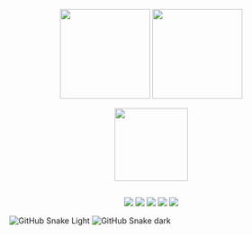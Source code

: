
<div>
  <p align="center">
    <img height="160em" src= "https://github-readme-stats.vercel.app/api?username=joaostavares&count_private=true&show_icons=true&theme=gotham"/>
    <img height="160em" src= "https://github-readme-stats.vercel.app/api/top-langs/?username=joaostavares&layout=compact&show_icons&theme=gotham"/>
  </p>
  <p align="center">
    <img height="130em" src="https://github-readme-stats.vercel.app/api/wakatime?username=joaotavares&theme=gotham"/>
  </p>
</div>

##

<div>
  <p align="center">
  <a href = "mailto:joaostavares@outlook.com"> <img src="https://img.shields.io/badge/Microsoft_Outlook-0078D4?style=for-the-badge&logo=microsoft-outlook&logoColor=white" ></a>
  <a href="https://linkedin.com/in/joaotavaress" target="_blank"><img src="https://img.shields.io/badge/LinkedIn-0077B5?style=for-the-badge&logo=linkedin&logoColor=white" target="_blank"></a>
  <a href="https://forum.xda-developers.com/m/jst98.6183942" target="_blank"><img src="https://img.shields.io/badge/xda%20developers-2DAAE9?style=for-the-badge&logo=xda-developers&logoColor=white" target="_blank"></a>
  <a href = "https://t.me/JoaoTavares9"> <img src="https://img.shields.io/badge/Telegram-2CA5E0?style=for-the-badge&logo=telegram&logoColor=white"></a>
  <img src= "https://komarev.com/ghpvc/?username=joaostavares&style=for-the-badge&color=268F77">
  </p>
    
![GitHub Snake Light](github-snake.svg#gh-light-mode-only)
![GitHub Snake dark](github-snake-dark.svg#gh-dark-mode-only)

</div>
